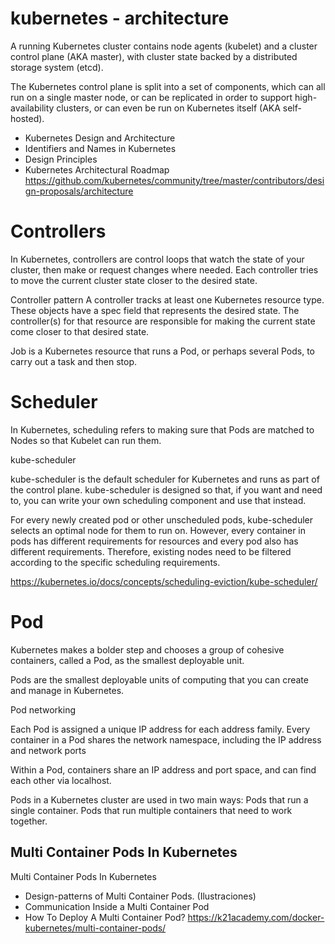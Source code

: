 # kubernetes - architecture

A running Kubernetes cluster contains node agents (kubelet) and a cluster control plane (AKA master), with cluster state backed by a distributed storage system (etcd).

The Kubernetes control plane is split into a set of components, which can all run on a single master node, or can be replicated in order to support high-availability clusters, or can even be run on Kubernetes itself (AKA self-hosted).


- Kubernetes Design and Architecture
- Identifiers and Names in Kubernetes
- Design Principles
- Kubernetes Architectural Roadmap
https://github.com/kubernetes/community/tree/master/contributors/design-proposals/architecture


# Controllers

In Kubernetes, controllers are control loops that watch the state of your cluster, then make or request changes where needed. Each controller tries to move the current cluster state closer to the desired state.

Controller pattern
A controller tracks at least one Kubernetes resource type. These objects have a spec field that represents the desired state. The controller(s) for that resource are responsible for making the current state come closer to that desired state.


Job is a Kubernetes resource that runs a Pod, or perhaps several Pods, to carry out a task and then stop.

# Scheduler

In Kubernetes, scheduling refers to making sure that Pods are matched to Nodes so that Kubelet can run them.

kube-scheduler

kube-scheduler is the default scheduler for Kubernetes and runs as part of the control plane. kube-scheduler is designed so that, if you want and need to, you can write your own scheduling component and use that instead.

For every newly created pod or other unscheduled pods, kube-scheduler selects an optimal node for them to run on. However, every container in pods has different requirements for resources and every pod also has different requirements. Therefore, existing nodes need to be filtered according to the specific scheduling requirements.


https://kubernetes.io/docs/concepts/scheduling-eviction/kube-scheduler/

# Pod

Kubernetes makes a bolder step and chooses a group of cohesive containers, called a Pod, as the smallest deployable unit.

Pods are the smallest deployable units of computing that you can create and manage in Kubernetes.

Pod networking

Each Pod is assigned a unique IP address for each address family. Every container in a Pod shares the network namespace, including the IP address and network ports

Within a Pod, containers share an IP address and port space, and can find each other via localhost.


Pods in a Kubernetes cluster are used in two main ways:
Pods that run a single container. 
Pods that run multiple containers that need to work together.

## Multi Container Pods In Kubernetes

Multi Container Pods In Kubernetes
- Design-patterns of Multi Container Pods. (Ilustraciones)
- Communication Inside a Multi Container Pod
- How To Deploy A Multi Container Pod? 
https://k21academy.com/docker-kubernetes/multi-container-pods/